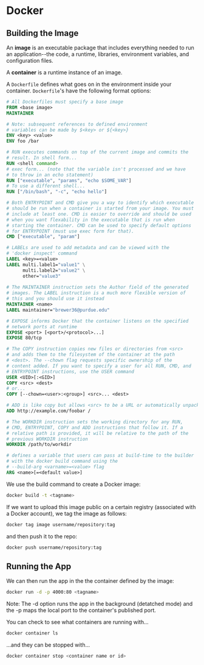 # Docker

## Building the Image

An **image** is an executable package that includes everything needed to run an application--the code, a runtime, libraries, environment variables, and configuration files.

A **container** is a runtime instance of an image.

A `Dockerfile` defines what goes on in the environment inside your
container. `Dockerfile`'s have the following format options:

```Dockerfile
# All Dockerfiles must specify a base image
FROM <base image>
MAINTAINER 

# Note: subsequent references to defined environment
# variables can be made by $<key> or ${<key>}
ENV <key> <value>
ENV foo /bar

# RUN executes commands on top of the current image and commits the
# result. In shell form...
RUN <shell command>
# exec form... (note that the variable isn't processed and we have
# to throw in an echo statement)
RUN ["executable", "params", "echo $SOME_VAR"]
# To use a different shell...
RUN ["/bin/bash", "-c", "echo hello"]

# Both ENTRYPOINT and CMD give you a way to identify which executable
# should be run when a container is started from your image. You must
# include at least one. CMD is easier to override and should be used
# when you want flexability in the executable that is run when
# starting the container. CMD can be used to specify default options
# for ENTRYPOINT (must use exec form for that).
CMD ["executable", "param"]

# LABELs are used to add metadata and can be viewed with the
# 'docker inspect' command
LABEL <key>=<value>
LABEL multi.label1="value1" \
      multi.label2="value2" \
      other="value3"
      
# The MAINTAINER instruction sets the Author field of the generated 
# images. The LABEL instruction is a much more flexible version of 
# this and you should use it instead
MAINTAINER <name>
LABEL maintainer="brewer36@purdue.edu"

# EXPOSE informs Docker that the container listens on the specified
# network ports at runtime
EXPOSE <port> [<port>/<protocol>...]
EXPOSE 80/tcp

# The COPY instruction copies new files or directories from <src> 
# and adds them to the filesystem of the container at the path 
# <dest>. The --chown flag requests specific ownership of the
# content added. If you want to specify a user for all RUN, CMD, and
# ENTRYPOINT instructions, use the USER command
USER <UID>[:<GID>]
COPY <src> <dest>
# or...
COPY [--chown=<user>:<group>] <src>... <dest>

# ADD is like copy but allows <src> to be a URL or automatically unpack <src> if its compressed
ADD http://example.com/foobar /

# The WORKDIR instruction sets the working directory for any RUN,
# CMD, ENTRYPOINT, COPY and ADD instructions that follow it. If a 
# relative path is provided, it will be relative to the path of the 
# previous WORKDIR instruction
WORKDIR /path/to/workdir

# defines a variable that users can pass at build-time to the builder
# with the docker build command using the 
# --build-arg <varname>=<value> flag
ARG <name>[=<default value>]
```

We use the build command to create a Docker image:

```bash
docker build -t <tagname>
```

If we want to upload this image public on a certain registry (associated with a Docker account), we tag the image as follows:

```bash
docker tag image username/repository:tag
```

and then push it to the repo:

```bash
docker push username/repository:tag
```



## Running the App

We can then run the app in the the container defined by the image:

```bash
docker run -d -p 4000:80 <tagname>
```

Note: The -d option runs the app in the background (detatched mode) and the -p maps the local port to the container's published port.

You can check to see what containers are running with...

```bash
docker container ls
```

...and they can be stopped with...

```bash
docker container stop <container name or id>
```

